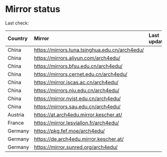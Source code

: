 <script src="./time.js"></script>
# Mirror status
Last check: <script type="text/javascript">localize(1714454258.5969079);</script>

|Country|Mirror|Last update|
|:------|:-----|:----------|
|China|https://mirrors.tuna.tsinghua.edu.cn/arch4edu/|<script type="text/javascript">localize(1714415709);</script>|
|China|https://mirrors.aliyun.com/arch4edu/|<script type="text/javascript">localize(1714415709);</script>|
|China|https://mirrors.bfsu.edu.cn/arch4edu/|<script type="text/javascript">localize(1714415709);</script>|
|China|https://mirrors.cernet.edu.cn/arch4edu/|<script type="text/javascript">localize(1714415709);</script>|
|China|https://mirror.iscas.ac.cn/arch4edu/|<script type="text/javascript">localize(1714415709);</script>|
|China|https://mirrors.nju.edu.cn/arch4edu/|<script type="text/javascript">localize(1714415709);</script>|
|China|https://mirror.nyist.edu.cn/arch4edu/|<script type="text/javascript">localize(1714415709);</script>|
|China|https://mirrors.sau.edu.cn/arch4edu/|<script type="text/javascript">localize(1714415709);</script>|
|Austria|https://at.arch4edu.mirror.kescher.at/|<script type="text/javascript">localize(1714415709);</script>|
|France|https://mirror.lesviallon.fr/arch4edu/|<script type="text/javascript">localize(1714415709);</script>|
|Germany|https://pkg.fef.moe/arch4edu/|<script type="text/javascript">localize(1714415709);</script>|
|Germany|https://de.arch4edu.mirror.kescher.at/|<script type="text/javascript">localize(1714415709);</script>|
|Germany|https://mirror.sunred.org/arch4edu/|<script type="text/javascript">localize(1714415709);</script>|

<script src="./tablefilter/tablefilter.js"></script>
<script src="./table.js"></script>